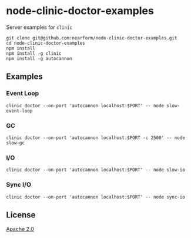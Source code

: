 # node-clinic-doctor-examples

Server examples for `clinic`

```
git clone git@github.com:nearform/node-clinic-doctor-examples.git
cd node-clinic-doctor-examples
npm install
npm install -g clinic
npm install -g autocannon
```

## Examples

### Event Loop

```
clinic doctor --on-port 'autocannon localhost:$PORT' -- node slow-event-loop
```

### GC

```
clinic doctor --on-port 'autocannon localhost:$PORT -c 2500' -- node slow-gc
```

### I/O

```
clinic doctor --on-port 'autocannon localhost:$PORT' -- node slow-io
```

### Sync I/O

```
clinic doctor --on-port 'autocannon localhost:$PORT' -- node sync-io
```

## License

[Apache 2.0](<https://tldrlegal.com/license/apache-license-2.0-(apache-2.0)>)
